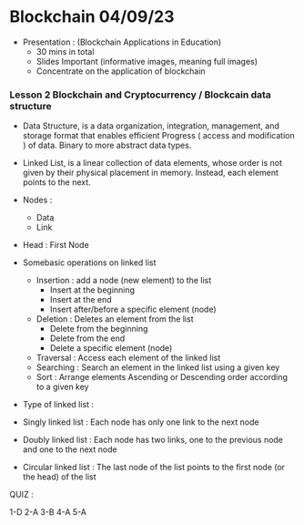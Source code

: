 # Blockchain 04/09/23

- Presentation : (Blockchain Applications in Education)
  - 30 mins in total
  - Slides Important (informative images, meaning full images)
  - Concentrate on the application of blockchain

### Lesson 2 Blockchain and Cryptocurrency / Blockcain data structure

- Data Structure, is a data organization, integration, management, and storage format that enables efficient Progress ( access and modification ) of data. Binary to more abstract data types.
- Linked List, is a linear collection of data elements, whose order is not given by their physical placement in memory. Instead, each element points to the next.

- Nodes :
  - Data
  - Link
- Head : First Node

- Somebasic operations on linked list
  - Insertion : add a node (new element) to the list
    - Insert at the beginning
    - Insert at the end
    - Insert after/before a specific element (node)
  - Deletion : Deletes an element from the list
    - Delete from the beginning
    - Delete from the end
    - Delete a specific element (node)
  - Traversal : Access each element of the linked list
  - Searching : Search an element in the linked list using a given key
  - Sort : Arrange elements Ascending or Descending order according to a given key

- Type of linked list :
- Singly linked list : Each node has only one link to the next node
- Doubly linked list : Each node has two links, one to the previous node and one to the next node
- Circular linked list : The last node of the list points to the first node (or the head) of the list

QUIZ :

1-D
2-A
3-B
4-A
5-A
